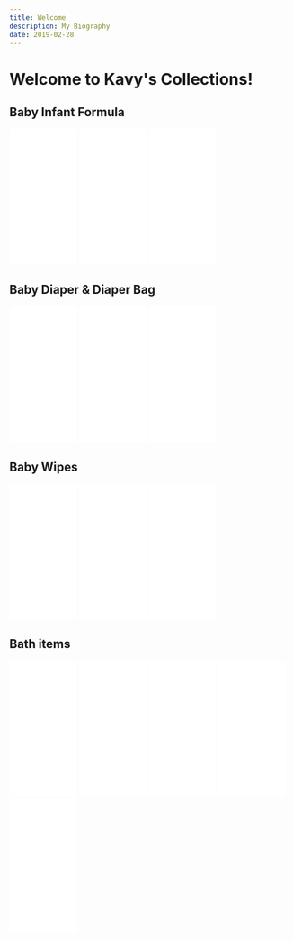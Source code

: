```yaml
---
title: Welcome
description: My Biography
date: 2019-02-28
---
```

# Welcome to Kavy's Collections!  <br>
## Baby Infant Formula

<iframe style="width:120px;height:240px;" marginwidth="0" marginheight="0" scrolling="no" frameborder="0" src="//rcm-na.amazon-adsystem.com/e/cm?ref=tf_til&t=athish7706-20&m=amazon&o=15&p=8&l=as1&IS2=1&asins=B01GADV4FA&linkId=1ca7c03d6e463470e669be756897e91a&bc1=000000&lt1=_blank&fc1=333333&lc1=0066c0&bg1=ffffff&f=ifr">
</iframe>

<iframe style="width:120px;height:240px;" marginwidth="0" marginheight="0" scrolling="no" frameborder="0" src="//rcm-na.amazon-adsystem.com/e/cm?ref=tf_til&t=athish7706-20&m=amazon&o=15&p=8&l=as1&IS2=1&asins=B00DOPYSOW&linkId=58bc447fa6a088f744737f13ffd33ee3&bc1=000000&lt1=_blank&fc1=333333&lc1=0066c0&bg1=ffffff&f=ifr">
</iframe>


<iframe style="width:120px;height:240px;" marginwidth="0" marginheight="0" scrolling="no" frameborder="0" src="//rcm-na.amazon-adsystem.com/e/cm?ref=tf_til&t=athish7706-20&m=amazon&o=15&p=8&l=as1&IS2=1&asins=B00DOPYKX6&linkId=3d7774b2fc9b1b9769fba4a0a1d81959&bc1=000000&lt1=_blank&fc1=333333&lc1=0066c0&bg1=ffffff&f=ifr">
</iframe>


## Baby Diaper & Diaper Bag

<iframe style="width:120px;height:240px;" marginwidth="0" marginheight="0" scrolling="no" frameborder="0" src="//rcm-na.amazon-adsystem.com/e/cm?ref=tf_til&t=athish7706-20&m=amazon&o=15&p=8&l=as1&IS2=1&asins=B07CVBTN3N&linkId=03cf836879df251b228aa13450fb060a&bc1=000000&lt1=_blank&fc1=333333&lc1=0066c0&bg1=ffffff&f=ifr">
</iframe>

<iframe style="width:120px;height:240px;" marginwidth="0" marginheight="0" scrolling="no" frameborder="0" src="//rcm-na.amazon-adsystem.com/e/cm?ref=tf_til&t=athish7706-20&m=amazon&o=15&p=8&l=as1&IS1=1&asins=B07MP6VXRN&linkId=2e8cdb66625bd477c5ef8de0eea742ae&bc1=FFFFFF&lt1=_top&fc1=333333&lc1=0066C0&bg1=FFFFFF&f=ifr">
    </iframe>

<iframe style="width:120px;height:240px;" marginwidth="0" marginheight="0" scrolling="no" frameborder="0" src="//rcm-na.amazon-adsystem.com/e/cm?ref=tf_til&t=athish7706-20&m=amazon&o=15&p=8&l=as1&IS2=1&asins=B074FYXBJ6&linkId=cd11e1fadb082cc1d679334883a13cc9&bc1=000000&lt1=_blank&fc1=333333&lc1=0066c0&bg1=ffffff&f=ifr">
</iframe>


## Baby Wipes

<iframe style="width:120px;height:240px;" marginwidth="0" marginheight="0" scrolling="no" frameborder="0" src="//rcm-na.amazon-adsystem.com/e/cm?ref=tf_til&t=athish7706-20&m=amazon&o=15&p=8&l=as1&IS2=1&asins=B00INOM4X6&linkId=e92d5c51afaca95e6d9b780b516bed54&bc1=000000&lt1=_blank&fc1=333333&lc1=0066c0&bg1=ffffff&f=ifr">
    </iframe>

<iframe style="width:120px;height:240px;" marginwidth="0" marginheight="0" scrolling="no" frameborder="0" src="//rcm-na.amazon-adsystem.com/e/cm?lt1=_blank&bc1=000000&IS2=1&bg1=FFFFFF&fc1=000000&lc1=0000FF&t=athish7706-20&language=en_CA&o=15&p=8&l=as4&m=amazon&f=ifr&ref=as_ss_li_til&asins=B00FMWWN6U&linkId=621cbf42dea112bd590769959eac3fab"></iframe>


<iframe style="width:120px;height:240px;" marginwidth="0" marginheight="0" scrolling="no" frameborder="0" src="//rcm-na.amazon-adsystem.com/e/cm?ref=tf_til&t=athish7706-20&m=amazon&o=15&p=8&l=as1&IS1=1&asins=B07MB5RY9N&linkId=0abd5f7a909886d43ad17bdc06d9facc&bc1=FFFFFF&lt1=_top&fc1=333333&lc1=0066C0&bg1=FFFFFF&f=ifr">
    </iframe>

## Bath items

<iframe style="width:120px;height:240px;" marginwidth="0" marginheight="0" scrolling="no" frameborder="0" src="//rcm-na.amazon-adsystem.com/e/cm?lt1=_blank&bc1=000000&IS2=1&bg1=FFFFFF&fc1=000000&lc1=0000FF&t=athish7706-20&language=en_CA&o=15&p=8&l=as4&m=amazon&f=ifr&ref=as_ss_li_til&asins=B07CJ9Q1CX&linkId=05b4c26fe7a82b5ef0a26e794b0e94e2"></iframe>

<iframe style="width:120px;height:240px;" marginwidth="0" marginheight="0" scrolling="no" frameborder="0" src="//rcm-na.amazon-adsystem.com/e/cm?ref=tf_til&t=athish7706-20&m=amazon&o=15&p=8&l=as1&IS2=1&asins=B004L5JCZ4&linkId=32dbbf21886755b9c8ce6a2110f2faa0&bc1=000000&lt1=_blank&fc1=333333&lc1=0066c0&bg1=ffffff&f=ifr">
    </iframe>

<iframe style="width:120px;height:240px;" marginwidth="0" marginheight="0" scrolling="no" frameborder="0" src="//rcm-na.amazon-adsystem.com/e/cm?ref=tf_til&t=athish7706-20&m=amazon&o=15&p=8&l=as1&IS2=1&asins=B07VHR8NDF&linkId=42658212e49b0e898304c52df608c249&bc1=000000&lt1=_blank&fc1=333333&lc1=0066c0&bg1=ffffff&f=ifr">
    </iframe>


<iframe style="width:120px;height:240px;" marginwidth="0" marginheight="0" scrolling="no" frameborder="0" src="//rcm-na.amazon-adsystem.com/e/cm?lt1=_blank&bc1=000000&IS2=1&bg1=FFFFFF&fc1=000000&lc1=0000FF&t=athish7706-20&o=15&p=8&l=as4&m=amazon&f=ifr&ref=as_ss_li_til&asins=B07MYVXSDH&linkId=2f42da78bb2d35172fd2d18b698c2a58"></iframe>


<iframe style="width:120px;height:240px;" marginwidth="0" marginheight="0" scrolling="no" frameborder="0" src="//rcm-na.amazon-adsystem.com/e/cm?lt1=_blank&bc1=000000&IS2=1&bg1=FFFFFF&fc1=000000&lc1=0000FF&t=athish7706-20&o=15&p=8&l=as4&m=amazon&f=ifr&ref=as_ss_li_til&asins=B07YFBT7DW&linkId=3afb597e512ececae29654f51db7cb86"></iframe>